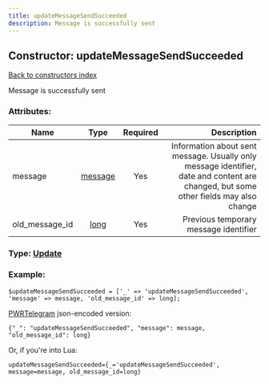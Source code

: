 ```yaml
---
title: updateMessageSendSucceeded
description: Message is successfully sent
---
```

## Constructor: updateMessageSendSucceeded  
[Back to constructors index](index.md)



Message is successfully sent

### Attributes:

| Name     |    Type       | Required | Description |
|----------|:-------------:|:--------:|------------:|
|message|[message](../types/message.md) | Yes|Information about sent message. Usually only message identifier, date and content are changed, but some other fields may also change|
|old\_message\_id|[long](../types/long.md) | Yes|Previous temporary message identifier|



### Type: [Update](../types/Update.md)


### Example:

```
$updateMessageSendSucceeded = ['_' => 'updateMessageSendSucceeded', 'message' => message, 'old_message_id' => long];
```  

[PWRTelegram](https://pwrtelegram.xyz) json-encoded version:

```
{"_": "updateMessageSendSucceeded", "message": message, "old_message_id": long}
```


Or, if you're into Lua:  


```
updateMessageSendSucceeded={_='updateMessageSendSucceeded', message=message, old_message_id=long}

```


